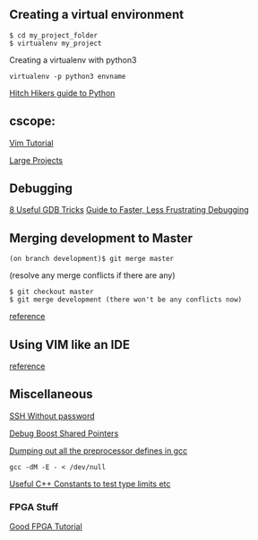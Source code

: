 ## Creating a virtual environment
```
$ cd my_project_folder
$ virtualenv my_project
```
Creating a virtualenv with python3
```
virtualenv -p python3 envname
```
[Hitch Hikers guide to Python](http://docs.python-guide.org/en/latest/dev/virtualenvs)

## cscope:
[Vim Tutorial](http://cscope.sourceforge.net/cscope_vim_tutorial.html)

[Large Projects](http://cscope.sourceforge.net/cscope_vim_tutorial.html)

## Debugging
[8 Useful GDB Tricks](https://blogs.oracle.com/ksplice/8-gdb-tricks-you-should-know)
[Guide to Faster, Less Frustrating Debugging](http://heather.cs.ucdavis.edu/~matloff/UnixAndC/CLanguage/Debug.html)

## Merging development to Master
```
(on branch development)$ git merge master
```
(resolve any merge conflicts if there are any)
```
$ git checkout master
$ git merge development (there won't be any conflicts now)
```
[reference](https://stackoverflow.com/questions/14168677/merge-development-branch-with-master)

## Using VIM like an IDE
[reference](http://vim.wikia.com/wiki/Use_Vim_like_an_IDE)

## Miscellaneous

[SSH Without password](http://www.linuxproblem.org/art_9.html)

[Debug Boost Shared Pointers](http://tools.proteomecenter.org/wiki/index.php?title=Debugging:Working_with_boost::shared_ptr)

[Dumping out all the preprocessor defines in gcc](https://stackoverflow.com/questions/2224334/gcc-dump-preprocessor-defines)
```
gcc -dM -E - < /dev/null
```
[Useful C++ Constants to test type limits etc](http://en.cppreference.com/w/c/types/limits)


### FPGA Stuff

[Good FPGA Tutorial](https://embeddedmicro.com/tutorials/mojo)
